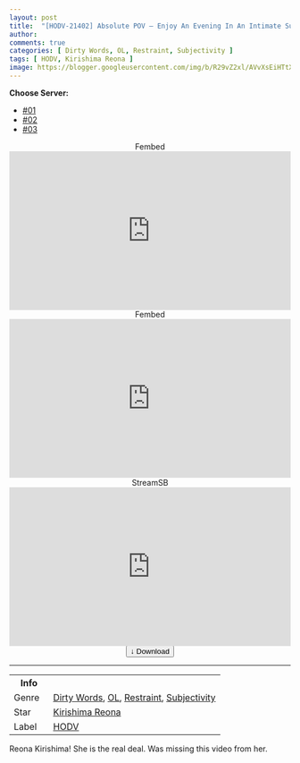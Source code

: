 ```yaml
---
layout: post
title:  "[HODV-21402] Absolute POV – Enjoy An Evening In An Intimate Suite Room With A Female IT Consultant – Reona Kirishima"
author:
comments: true
categories: [ Dirty Words, OL, Restraint, Subjectivity ]
tags: [ HODV, Kirishima Reona ]
image: https://blogger.googleusercontent.com/img/b/R29vZ2xl/AVvXsEiHTtXkvuyHNNPV29naBn3IisvOLgC2HuAIdpociXQlHgnGAF-hN0xFLFm8izbkmMPdzpdj0Mi0q8TSpTVa-vf8yOEOJ0PxOHA5bIfQFRE9ZQ8KViKiYZSK5VUPixWTNAxfS0A6wqPk4oHjKu-JCsC843UtiYP261itEhMYqwygn2ZTVhZzAldQCDv7/s1600/41hodv21402pl.jpg
---
```


<div id="utb">
<b>Choose Server:</b>
<ul id="udltb">
<li><a href="#tab1">#01</a></li>
<li><a href="#tab2">#02</a></li>
<li><a href="#tab3">#03</a></li>
</ul>
<div id="udlctn">
<div id="tab1">
<!--- #01 Start --->
<center>Fembed</center>
<div style="padding-bottom:56.25%; position:relative; display:block; width: 100%">
  <iframe width="100%" height="100%"
    src="https://asianclub.tv/v/k-638u3-8kzzgdk"
    frameborder="0" allowfullscreen="" style="position:absolute; top:0; left: 0">
  </iframe>
</div>
<!--- #01 End --->
</div>
<div id="tab2">
<!--- #02 Start --->
<center>Fembed</center>
<div style="padding-bottom:56.25%; position:relative; display:block; width: 100%">
  <iframe width="100%" height="100%"
    src="https://javip.pro/v/7rzqebgyxlxlz7x"
    frameborder="0" allowfullscreen="" style="position:absolute; top:0; left: 0">
  </iframe>
</div>
<!--- #02 End --->
</div>
<div id="tab3">
<!--- #03 Start --->
<center>StreamSB</center>
<div style="padding-bottom:56.25%; position:relative; display:block; width: 100%">
  <iframe width="100%" height="100%"
    src="https://javhd.studio/player#6a72384243673d3d"
    frameborder="0" allowfullscreen="" style="position:absolute; top:0; left: 0">
  </iframe>
</div>
<!--- #03 End --->
</div>
</div>
</div>

<center>
<a href="/d/hodv-21402">
<button class="btn btn-outline-dark py-2 px-5 d-block w-100 show-comments"><b>&darr;</b> Download</button>
</a>
</center>
<hr />
<table>
  <tr>
    <th>Info</th>
  </tr>
  <tr>
    <td>Genre &nbsp;</td>
    <td> <a href="/categories#Dirty-Words">Dirty Words</a>, <a href="/categories#OL">OL</a>, <a href="/categories#Restraint">Restraint</a>, <a href="/categories#Subjectivity">Subjectivity</a></td>
  </tr>
  <tr>
    <td>Star</td>
    <td> <a href="/tags#Kirishima-Reona">Kirishima Reona</a></td>
  </tr>
  <tr>
    <td>Label</td>
    <td> <a href="/tags#HODV">HODV</a></td>
  </tr>
</table>

Reona Kirishima! She is the real deal. Was missing this video from her.
